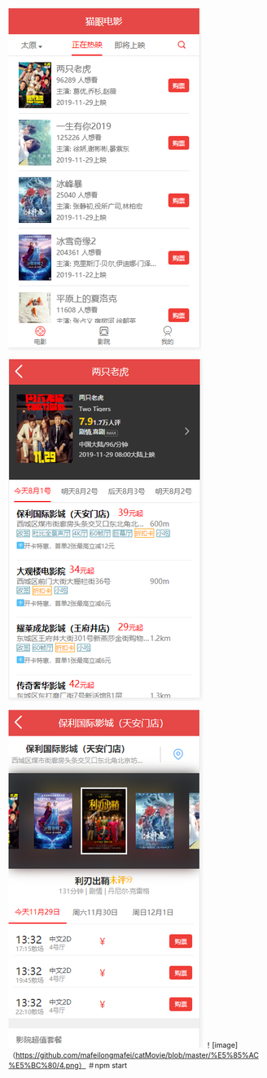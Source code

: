 ![image](https://github.com/mafeilongmafei/catMovie/blob/master/%E5%85%AC%E5%BC%80/1.png)

![image](https://github.com/mafeilongmafei/catMovie/blob/master/%E5%85%AC%E5%BC%80/2.png)

![image](https://github.com/mafeilongmafei/catMovie/blob/master/%E5%85%AC%E5%BC%80/3.png)
！[image] （https://github.com/mafeilongmafei/catMovie/blob/master/%E5%85%AC%E5%BC%80/4.png）
＃npm start
